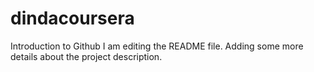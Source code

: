 # dindacoursera
Introduction to Github
I am editing the README file. Adding some more details about the project description.
